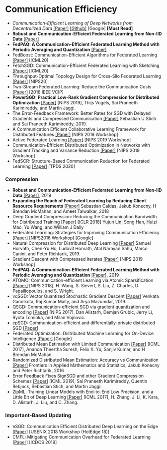# Communication Efficiency

* *Communication-Efficient Learning of Deep Networks from Decentralized Data* [[Paper]](https://arxiv.org/abs/1602.05629) [[Github]](https://github.com/roxanneluo/Federated-Learning) [Google] **[Must Read]**
* **Robust and Communication-Efficient Federated Learning from Non-IID Data** [[Paper]](https://arxiv.org/pdf/1903.02891)
* **FedPAQ: A Communication-Efficient Federated Learning Method with Periodic Averaging and Quantization** [[Paper]](https://arxiv.org/abs/1909.13014)
* FedBoost: Communication-Efficient Algorithms for Federated Learning [[Paper]](https://proceedings.icml.cc/static/paper_files/icml/2020/5967-Paper.pdf) [ICML20]
* FetchSGD: Communication-Efficient Federated Learning with Sketching [[Paper]](https://arxiv.org/abs/2007.07682) [ICML20]
* Throughput-Optimal Topology Design for Cross-Silo Federated Learning [[Paper]](https://papers.nips.cc/paper/2020/file/e29b722e35040b88678e25a1ec032a21-Paper.pdf) [NIPS20]
* Two-Stream Federated Learning: Reduce the Communication Costs [[Paper]](https://ieeexplore.ieee.org/document/8698609) [2018 IEEE VCIP] 
* **PowerSGD: Practical Low-Rank Gradient Compression for Distributed Optimization** [[Paper]](https://arxiv.org/abs/1905.13727) [NIPS 2019], Thijs Vogels, Sai Praneeth Karimireddy, and Martin Jaggi. 
* The Error-Feedback Framework: Better Rates for SGD with Delayed Gradients and Compressed Communication [[Paper]](https://arxiv.org/abs/1909.05350) Sebastian U Stich and Sai Praneeth Karimireddy, 2019.
* A Communication Efficient Collaborative Learning Framework for Distributed Features [[Paper]](https://arxiv.org/abs/1912.11187) [NIPS 2019 Workshop]
* Active Federated Learning [[Paper]](https://arxiv.org/abs/1909.12641) [NIPS 2019 Workshop]
* Communication-Efficient Distributed Optimization in Networks with Gradient Tracking and Variance Reduction [[Paper]](https://arxiv.org/abs/1909.05844) [NIPS 2019 Workshop]
* FedSCR: Structure-Based Communication Reduction for Federated Learning [[Paper]](https://ieeexplore.ieee.org/document/9303442) [TPDS 2020]

### Compression

* **Robust and Communication-Efficient Federated Learning from Non-IID Data** [[Paper]](https://arxiv.org/pdf/1903.02891), 2019
* **Expanding the Reach of Federated Learning by Reducing Client Resource Requirements** [[Paper]](https://arxiv.org/abs/1812.07210) Sebastian Caldas, Jakub Konecny, H Brendan McMahan, and Ameet Talwalkar, 2018
* Deep Gradient Compression: Reducing the Communication Bandwidth for Distributed Training [[Paper]](https://arxiv.org/abs/1712.01887) [ICLR 2018] Yujun Lin, Song Han, Huizi Mao, Yu Wang, and William J Dally
* Federated Learning: Strategies for Improving Communication Efficiency [[Paper]](https://arxiv.org/abs/1610.05492) [NIPS2016 Workshop] [Google]
* Natural Compression for Distributed Deep Learning [[Paper]](https://arxiv.org/abs/1905.10988) Samuel Horvath, Chen-Yu Ho, Ludovit Horvath, Atal Narayan Sahu, Marco Canini, and Peter Richtarik, 2019.
* Gradient Descent with Compressed Iterates [[Paper]](https://arxiv.org/abs/1909.04716) [NIPS 2019 Workshop]
* **FedPAQ: A Communication-Efficient Federated Learning Method with Periodic Averaging and Quantization** [[Paper]](https://arxiv.org/abs/1909.13014), 2019
* ATOMO: Communication-efficient Learning via Atomic Sparsification [[Paper]](https://arxiv.org/abs/1806.04090)  [NIPS 2018], H. Wang, S. Sievert, S. Liu, Z. Charles, D. Papailiopoulos, and S. Wright.
* vqSGD: Vector Quantized Stochastic Gradient Descent [[Paper]](https://arxiv.org/abs/1911.07971) Venkata Gandikota, Raj Kumar Maity, and Arya Mazumdar, 2019.
* QSGD: Communication-efficient SGD via gradient quantization and encoding [[Paper]](https://arxiv.org/abs/1610.02132) [NIPS 2017], Dan Alistarh, Demjan Grubic, Jerry Li, Ryota Tomioka, and Milan Vojnovic.
* cpSGD: Communication-efficient and differentially-private distributed SGD [[Paper]](https://arxiv.org/abs/1805.10559)
* Federated Optimization: Distributed Machine Learning for On-Device Intelligence [[Paper]](https://arxiv.org/abs/1610.02527) [Google]
* Distributed Mean Estimation with Limited Communication [[Paper]](https://arxiv.org/abs/1611.00429) [ICML 2017], Ananda Theertha Suresh, Felix X. Yu, Sanjiv Kumar, and H Brendan McMahan. 
* Randomized Distributed Mean Estimation: Accuracy vs Communication [[Paper]](https://arxiv.org/abs/1611.07555) Frontiers in Applied Mathematics and Statistics, Jakub Konecny and Peter Richtarik, 2016
* Error Feedback Fixes SignSGD and other Gradient Compression Schemes [[Paper]](https://arxiv.org/abs/1901.09847) [ICML 2019], Sai Praneeth Karimireddy, Quentin Rebjock, Sebastian Stich, and Martin Jaggi.
* ZipML: Training Linear Models with End-to-End Low Precision, and a Little Bit of Deep Learning [[Paper]](http://proceedings.mlr.press/v70/zhang17e.html) [ICML 2017], H. Zhang, J. Li, K. Kara, D. Alistarh, J. Liu, and C. Zhang.

### Important-Based Updating

* eSGD: Communication Efficient Distributed Deep Learning on the Edge [[Paper]](https://www.usenix.org/conference/hotedge18/presentation/tao) [USENIX 2018 Workshop (HotEdge 18)]
* CMFL: Mitigating Communication Overhead for Federated Learning [[Paper]](http://home.cse.ust.hk/~lwangbm/CMFL.pdf) [ICDCS 2019]

